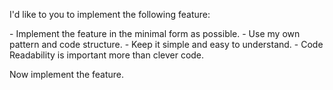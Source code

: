 I'd like to you to implement the following feature:

<guidelines>
- Implement the feature in the minimal form as possible.
- Use my own pattern and code structure.
- Keep it simple and easy to understand.
- Code Readability is important more than clever code.
</guidelines>

Now implement the feature.